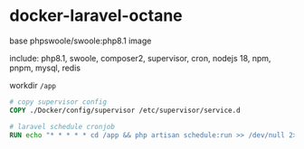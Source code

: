 # docker-laravel-octane

base phpswoole/swoole:php8.1 image

include: php8.1, swoole, composer2, supervisor, cron, nodejs 18, npm, pnpm, mysql, redis

workdir `/app`

```dockerfile
# copy supervisor config
COPY ./Docker/config/supervisor /etc/supervisor/service.d

# laravel schedule cronjob
RUN echo "* * * * * cd /app && php artisan schedule:run >> /dev/null 2>&1" >> /var/spool/cron/crontabs/root
```

